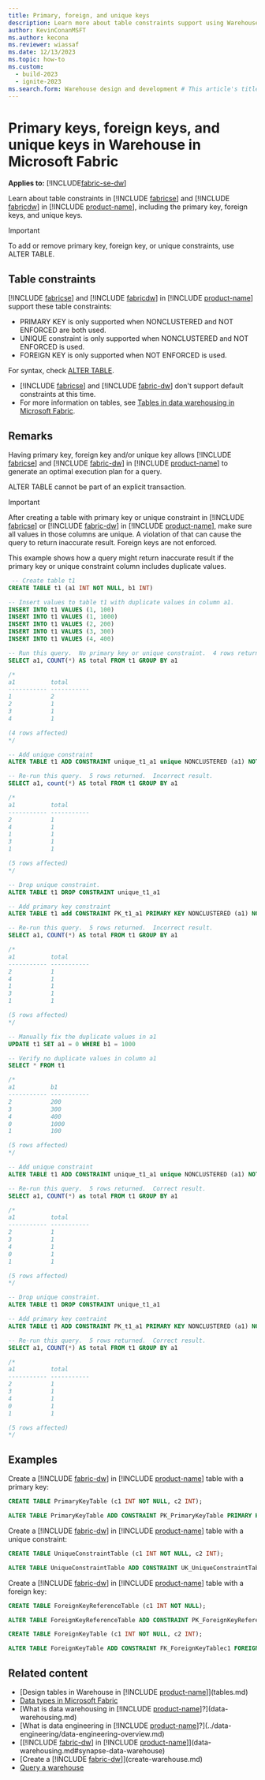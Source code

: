 ```yaml
---
title: Primary, foreign, and unique keys
description: Learn more about table constraints support using Warehouse in Microsoft Fabric.
author: KevinConanMSFT
ms.author: kecona
ms.reviewer: wiassaf
ms.date: 12/13/2023
ms.topic: how-to
ms.custom:
  - build-2023
  - ignite-2023
ms.search.form: Warehouse design and development # This article's title should not change. If so, contact engineering.
---
```

# Primary keys, foreign keys, and unique keys in Warehouse in Microsoft Fabric

**Applies to:** [!INCLUDE[fabric-se-dw](includes/applies-to-version/fabric-se-and-dw.md)]

Learn about table constraints in [!INCLUDE [fabricse](includes/fabric-se.md)] and [!INCLUDE [fabricdw](includes/fabric-dw.md)] in [!INCLUDE [product-name](../includes/product-name.md)], including the primary key, foreign keys, and unique keys.

> [!IMPORTANT]  
> To add or remove primary key, foreign key, or unique constraints, use ALTER TABLE.

## Table constraints

[!INCLUDE [fabricse](includes/fabric-se.md)] and [!INCLUDE [fabricdw](includes/fabric-dw.md)] in [!INCLUDE [product-name](../includes/product-name.md)] support these table constraints: 

- PRIMARY KEY is only supported when NONCLUSTERED and NOT ENFORCED are both used.
- UNIQUE constraint is only supported when NONCLUSTERED and NOT ENFORCED is used.
- FOREIGN KEY is only supported when NOT ENFORCED is used.

For syntax, check [ALTER TABLE](/sql/t-sql/statements/alter-table-transact-sql?view=fabric&preserve-view=true).

- [!INCLUDE [fabricse](includes/fabric-se.md)] and [!INCLUDE [fabric-dw](includes/fabric-dw.md)] don't support default constraints at this time. 
- For more information on tables, see [Tables in data warehousing in Microsoft Fabric](tables.md).

## Remarks

Having primary key, foreign key and/or unique key allows [!INCLUDE [fabricse](includes/fabric-se.md)] and [!INCLUDE [fabric-dw](includes/fabric-dw.md)] in [!INCLUDE [product-name](../includes/product-name.md)] to generate an optimal execution plan for a query.  

ALTER TABLE cannot be part of an explicit transaction.

> [!IMPORTANT]  
> After creating a table with primary key or unique constraint in [!INCLUDE [fabricse](includes/fabric-se.md)] or [!INCLUDE [fabric-dw](includes/fabric-dw.md)] in [!INCLUDE [product-name](../includes/product-name.md)], make sure all values in those columns are unique. A violation of that can cause the query to return inaccurate result. Foreign keys are not enforced.

This example shows how a query might return inaccurate result if the primary key or unique constraint column includes duplicate values.  

```sql
 -- Create table t1
CREATE TABLE t1 (a1 INT NOT NULL, b1 INT) 

-- Insert values to table t1 with duplicate values in column a1.
INSERT INTO t1 VALUES (1, 100)
INSERT INTO t1 VALUES (1, 1000)
INSERT INTO t1 VALUES (2, 200)
INSERT INTO t1 VALUES (3, 300)
INSERT INTO t1 VALUES (4, 400)

-- Run this query.  No primary key or unique constraint.  4 rows returned. Correct result.
SELECT a1, COUNT(*) AS total FROM t1 GROUP BY a1

/*
a1          total
----------- -----------
1           2
2           1
3           1
4           1

(4 rows affected)
*/

-- Add unique constraint
ALTER TABLE t1 ADD CONSTRAINT unique_t1_a1 unique NONCLUSTERED (a1) NOT ENFORCED

-- Re-run this query.  5 rows returned.  Incorrect result.
SELECT a1, count(*) AS total FROM t1 GROUP BY a1

/*
a1          total
----------- -----------
2           1
4           1
1           1
3           1
1           1

(5 rows affected)
*/

-- Drop unique constraint.
ALTER TABLE t1 DROP CONSTRAINT unique_t1_a1

-- Add primary key constraint
ALTER TABLE t1 add CONSTRAINT PK_t1_a1 PRIMARY KEY NONCLUSTERED (a1) NOT ENFORCED

-- Re-run this query.  5 rows returned.  Incorrect result.
SELECT a1, COUNT(*) AS total FROM t1 GROUP BY a1

/*
a1          total
----------- -----------
2           1
4           1
1           1
3           1
1           1

(5 rows affected)
*/

-- Manually fix the duplicate values in a1
UPDATE t1 SET a1 = 0 WHERE b1 = 1000

-- Verify no duplicate values in column a1 
SELECT * FROM t1

/*
a1          b1
----------- -----------
2           200
3           300
4           400
0           1000
1           100

(5 rows affected)
*/

-- Add unique constraint
ALTER TABLE t1 ADD CONSTRAINT unique_t1_a1 unique NONCLUSTERED (a1) NOT ENFORCED  

-- Re-run this query.  5 rows returned.  Correct result.
SELECT a1, COUNT(*) as total FROM t1 GROUP BY a1

/*
a1          total
----------- -----------
2           1
3           1
4           1
0           1
1           1

(5 rows affected)
*/

-- Drop unique constraint.
ALTER TABLE t1 DROP CONSTRAINT unique_t1_a1

-- Add primary key contraint
ALTER TABLE t1 ADD CONSTRAINT PK_t1_a1 PRIMARY KEY NONCLUSTERED (a1) NOT ENFORCED

-- Re-run this query.  5 rows returned.  Correct result.
SELECT a1, COUNT(*) AS total FROM t1 GROUP BY a1

/*
a1          total
----------- -----------
2           1
3           1
4           1
0           1
1           1

(5 rows affected)
*/

```

## Examples

Create a [!INCLUDE [fabric-dw](includes/fabric-dw.md)] in [!INCLUDE [product-name](../includes/product-name.md)] table with a primary key: 

```sql 
CREATE TABLE PrimaryKeyTable (c1 INT NOT NULL, c2 INT);

ALTER TABLE PrimaryKeyTable ADD CONSTRAINT PK_PrimaryKeyTable PRIMARY KEY NONCLUSTERED (c1) NOT ENFORCED;
```

Create a [!INCLUDE [fabric-dw](includes/fabric-dw.md)] in [!INCLUDE [product-name](../includes/product-name.md)] table with a unique constraint:

```sql
CREATE TABLE UniqueConstraintTable (c1 INT NOT NULL, c2 INT);

ALTER TABLE UniqueConstraintTable ADD CONSTRAINT UK_UniqueConstraintTablec1 UNIQUE NONCLUSTERED (c1) NOT ENFORCED;
```

Create a [!INCLUDE [fabric-dw](includes/fabric-dw.md)] in [!INCLUDE [product-name](../includes/product-name.md)] table with a foreign key:

```sql
CREATE TABLE ForeignKeyReferenceTable (c1 INT NOT NULL);

ALTER TABLE ForeignKeyReferenceTable ADD CONSTRAINT PK_ForeignKeyReferenceTable PRIMARY KEY NONCLUSTERED (c1) NOT ENFORCED;

CREATE TABLE ForeignKeyTable (c1 INT NOT NULL, c2 INT);

ALTER TABLE ForeignKeyTable ADD CONSTRAINT FK_ForeignKeyTablec1 FOREIGN KEY (c1) REFERENCES ForeignKeyReferenceTable (c1) NOT ENFORCED;
```

## Related content

- [Design tables in Warehouse in [!INCLUDE [product-name](../includes/product-name.md)]](tables.md)
- [Data types in Microsoft Fabric](data-types.md)
- [What is data warehousing in [!INCLUDE [product-name](../includes/product-name.md)]?](data-warehousing.md)
- [What is data engineering in [!INCLUDE [product-name](../includes/product-name.md)]?](../data-engineering/data-engineering-overview.md)
- [[!INCLUDE [fabric-dw](includes/fabric-dw.md)] in [!INCLUDE [product-name](../includes/product-name.md)]](data-warehousing.md#synapse-data-warehouse)
- [Create a [!INCLUDE [fabric-dw](includes/fabric-dw.md)]](create-warehouse.md)
- [Query a warehouse](query-warehouse.md)
